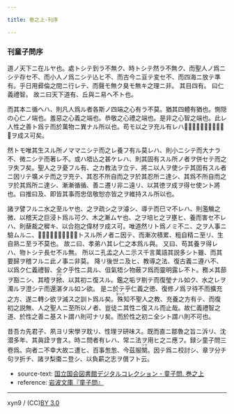 ```yaml
---

title: 巻之上-刊序

---
```



### 刊童子問序


道ノ天下ニ在ルヤ也。處トシテ到ラ不無ク、時トシテ然ラ不無ク、而聖人ノ爲ニシテ存セ不、而小人ノ爲ニシテ亾ヒ不、而古今ニ亘テ変セ不、而四海ニ放テ準有。乎日用彛倫之間ニ行レテ、而聲モ無ク臭モ無キ之理ニ非。
其目四有。
曰仁義禮智。
故ニ曰天下道有、丘與ニ易へ不ト也。

而其本ニ循ヘハ、則凡人爲ル者各斯ノ四端之心有ラ不莫。猶其四體有猶也。惻隠の心仁ノ端也。羞惡之心義之端也。恭敬之心禮之端也。是非之心智之端也。此レ人性之善ト爲テ而於萬物ニ異ナル所以也。苟モ以之ヲ充ル有レハ𤇟、則皆以仁義禮智之徳ヲ成ス可矣。

然トモ唯其生スル所ノママニシテ而之レ養フ有ル莫レハ、則小ニシテ而大ナラ不、微ニシテ而著レ不。或ハ牾亾之甚ケレハ、則其固有スル所ノ者ヲ併セテ而之ヲ失フ矣。聖人之ヲ憂フル有、之カ教法ヲ立テ、將ニ以人ヲ使シテ其固有スル者ニ因リテ壙メテ而之ヲ充テ、其忍不所自而之ヲ於其忍所ニ達シ、其爲不所自而之ヲ於其爲所ニ達シ、漸漸循循、善ニ遷リ非ニ遠リ、以其徳ヲ成ヲ得セ使ント將也。曰推曰及、即皆其事而忠信敬恕亦皆之ヲ維持スル所以也。

諸ヲ譬フルニ水之至ルヤ也、之ヲ疏シ之ヲ濬シ、導テ而巳マ不レハ、則濫觴之微、以稽天之巨浸ト爲ル可ク、木之漸ムヤ也、之ヲ培ヒ之ヲ壅ヒ、養而害セ不レハ、則蘖裁之穉キ、以合抱之偉材ヲ成ス可。唯道然リト爲ノミ不ニ、之ヲ人事ニ驗ムルニ、𠆸巧藝術、亦皆以其本トスル所ノ者ニ因テ、而漸次積累、粗自精ニ至リ、生自熟ニ至ラ不莫也。
故ニ曰、孝弟ハ其レ仁之本爲ル與。
又曰、苟其養ヲ得レハ、物トシテ長セ不ル無。
所以ニ孔孟之人ニ示ス千言萬語其説多シト雖、而其要歸ヲ稽フルニ此ノ事ニ非莫。
降リ後世ニ及ヒ、教導之法、復古義ニ遵ハ不、以爲ク仁義禮智、全ク乎性ニ具ル、伹氣牾シ物蔽フ爲而靈明露レ不ト。務メ其蔀ヲ豁ニシ、其曀ヲ<ruby><rb>掀</rb><rp>(</rp><rt>アケ</rt><rp>)</rp></ruby>、以其初ニ復スル。鑑之垢ヲ剔テ而復瑩ナル如ク、水之レヲ濁ルヲ澄シテ而還湛タル如ン欲。
是ニ於テ乎仁義之徳、復修ノ爲ヲ待不而擴充之方、遂ニ轉シ欲ヲ滅ス之訓ト爲ル矣。<ruby><rb>殊</rb><rp>(</rp><rt>タヘテ</rt><rp>)</rp></ruby>知不聖人之教、充養之方有テ、而復初之説無、人之聖人ニ至所以ノ者、豈徒ニ其性ニ復スル而止哉。故仁義禮智之道、於性之善ニ基スト謂ハ則可ナリ矣。而於性之初ニ全シト謂ハ則不可也。

昔吾カ先君子、夙ヨリ宋學ヲ耽リ、性理ヲ研味ス。既而直ニ鄒魯之旨ニ泝リ、沈潜多年、其眞詮ヲ會ス。時ニ問者有レハ、常ニ法ヲ用ヒ之ニ應フ。録シ童子問三卷爲。向者ニ不幸大故ニ遭ヒ、百事怱怱、今茲服<ruby><rb>闋</rb><rp>(</rp><rt>ツク</rt><rp>)</rp></ruby>。因テ爲ニ校討シ、章ヲ分チ句ヲ折チ、諸ヲ梨棗ニ登シ、以負薪之志ヲ償フト云。





* source-text: [国立国会図書館デジタルコレクション - 童子問. 巻之上](http://dl.ndl.go.jp/info:ndljp/pid/757852/2)
* reference: [岩波文庫『童子問』](http://iss.ndl.go.jp/books/R100000002-I000001238419-00)


---
xyn9 / (CC)[BY 3.0](https://creativecommons.org/licenses/by/3.0/deed)
